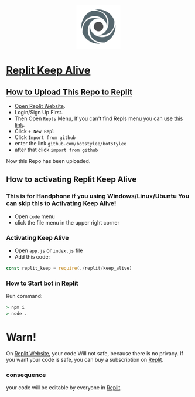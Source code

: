 <p align="center">
  <a href="https://replit.com"><img src="./img/replitlogo.png" width="120">
</p>

# Replit Keep Alive

## How to Upload This Repo to Replit
- Open [Replit Website](replit.com).
- Login/Sign Up First.
- Then Open `Repls` Menu, If you can't find Repls menu you can use [this link](replit.com/repls).
- Click `+ New Repl`
- Click `Import from github`
- enter the link `github.com/botstylee/botstylee`
- after that click `import from github`

Now this Repo has been uploaded.

## How to activating Replit Keep Alive

### This is for Handphone if you using Windows/Linux/Ubuntu You can skip this to Activating Keep Alive!
- Open `code` menu
- click the file menu in the upper right corner

### Activating Keep Alive
- Open `app.js` or `index.js` file
- Add this code:
```js
const replit_keep = require(./replit/keep_alive)
```

### How to Start bot in Replit
Run command:
```cmd
> npm i
> node .
```

# Warn!

On [Replit Website](replit.com), your code Will not safe, because there is no privacy. If you want your code is safe, you can buy a subscription on [Replit](replit.com).

### consequence

your code will be editable by everyone in [Replit](replit.com).
